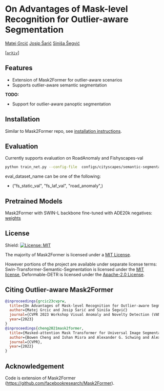 # On Advantages of Mask-level Recognition for Outlier-aware Segmentation


[Matej Grcić]() [Josip Šarić]() [Siniša Šegvić]()

[[`arXiv`](https://arxiv.org/abs/2301.03407)]

## Features
* Extension of Mask2Former for outlier-aware scenarios
* Supports outlier-aware semantic segmentation

**TODO:**
* Support for outlier-aware panoptic segmentation

## Installation

Similar to Mask2Former repo, see [installation instructions](INSTALL.md).

## Evaluation

Currently supports evaluation on RoadAnomaly and Fishyscapes-val

```bash
python train_net.py --config-file  configs/cityscapes/semantic-segmentation/swin/maskformer2_swin_large_IN21k_384_bs18_115k_city+vistas.yaml --eval-only MODEL.WEIGHTS path_to_model DATASETS.TEST eval_dataset_name
```
eval_dataset_name can be one of the following:
- ("fs_static_val", "fs_laf_val", "road_anomaly",)

## Pretrained Models

Mask2Former with SWIN-L backbone fine-tuned with ADE20k negatives: [weights](https://drive.google.com/file/d/1u5s10ZhYNR50M5lqW4bjriHdfDMe1xH-/view?usp=sharing)


## License

Shield: [![License: MIT](https://img.shields.io/badge/License-MIT-yellow.svg)](https://opensource.org/licenses/MIT)

The majority of Mask2Former is licensed under a [MIT License](LICENSE).


However portions of the project are available under separate license terms: Swin-Transformer-Semantic-Segmentation is licensed under the [MIT license](https://github.com/SwinTransformer/Swin-Transformer-Semantic-Segmentation/blob/main/LICENSE), Deformable-DETR is licensed under the [Apache-2.0 License](https://github.com/fundamentalvision/Deformable-DETR/blob/main/LICENSE).

## Citing Outlier-aware Mask2Former


```BibTeX
@inproceedings{grcic23cvprw,
  title={On Advantages of Mask-level Recognition for Outlier-aware Segmentation},
  author={Matej Grcic and Josip Šarić and Siniša Šegvić}
  journal={CVPR 2023 Workshop Visual Anomaly and Novelty Detection (VAND)},
  year={2023}
}
@inproceedings{cheng2021mask2former,
  title={Masked-attention Mask Transformer for Universal Image Segmentation},
  author={Bowen Cheng and Ishan Misra and Alexander G. Schwing and Alexander Kirillov and Rohit Girdhar},
  journal={CVPR},
  year={2022}
}
```

## Acknowledgement

Code is extension of Mask2Former (https://github.com/facebookresearch/Mask2Former).
